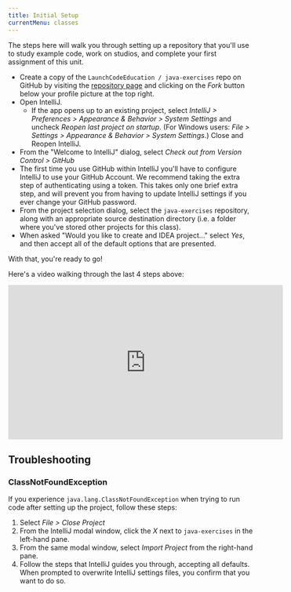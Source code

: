 ```yaml
---
title: Initial Setup
currentMenu: classes
---
```


The steps here will walk you through setting up a repository that you'll use to study example code, work on studios, and complete your first assignment of this unit.

- Create a copy of the `LaunchCodeEducation / java-exercises` repo on GitHub by visiting the [repository page](https://github.com/LaunchCodeEducation/java-exercises) and clicking on the *Fork* button below your profile picture at the top right.
- Open IntelliJ.
    - If the app opens up to an existing project, select *IntelliJ > Preferences > Appearance & Behavior > System Settings* and uncheck *Reopen last project on startup*. (For Windows users: *File > Settings > Appearance & Behavior > System Settings*.) Close and Reopen IntelliJ.
- From the "Welcome to IntelliJ" dialog, select *Check out from Version Control > GitHub*
- The first time you use GitHub within IntelliJ you'll have to configure IntelliJ to use your GitHub Account. We recommend taking the extra step of authenticating using a token. This takes only one brief extra step, and will prevent you from having to update IntelliJ settings if you ever change your GitHub password.
- From the project selection dialog, select the `java-exercises` repository, along with an appropriate source destination directory (i.e. a folder where you've stored other projects for this class).
- When asked "Would you like to create and IDEA project..." select *Yes*, and then accept all of the default options that are presented.

With that, you're ready to go!

Here's a video walking through the last 4 steps above:

<div class="youtube-wrapper"><iframe width="560" height="315" src="https://www.youtube.com/embed/OPCaYVXRm_c" frameborder="0" allowfullscreen></iframe></div>

## Troubleshooting

### ClassNotFoundException

If you experience `java.lang.ClassNotFoundException` when trying to run code after setting up the project, follow these steps:
1. Select *File > Close Project*
2. From the IntelliJ modal window, click the *X* next to `java-exercises` in the left-hand pane.
3. From the same modal window, select *Import Project* from the right-hand pane.
4. Follow the steps that IntelliJ guides you through, accepting all defaults. When prompted to overwrite IntelliJ settings files, you confirm that you want to do so.
